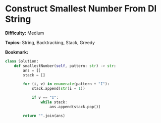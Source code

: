 # Construct Smallest Number From DI String

**Difficulty:** Medium

**Topics:** String, Backtracking, Stack, Greedy

**Bookmark:**

```python
class Solution:
    def smallestNumber(self, pattern: str) -> str:
        ans = []
        stack = []

        for (i, v) in enumerate(pattern + "I"):
            stack.append(str(i + 1))

            if v == "I":
                while stack:
                    ans.append(stack.pop())

        return "".join(ans)
```
